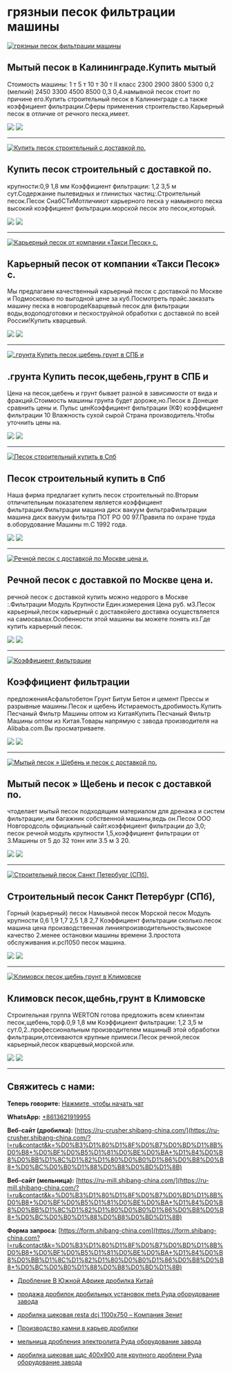 # грязныи песок фильтрации машины

<a href="https://swt.shibang-china.com/?l=ru&img&k=%D0%B3%D1%80%D1%8F%D0%B7%D0%BD%D1%8B%D0%B8+%D0%BF%D0%B5%D1%81%D0%BE%D0%BA+%D1%84%D0%B8%D0%BB%D1%8C%D1%82%D1%80%D0%B0%D1%86%D0%B8%D0%B8+%D0%BC%D0%B0%D1%88%D0%B8%D0%BD%D1%8B" target="_blank">![грязныи песок фильтрации машины](http://static.shibang-china.com/all-800x300/1125.jpg)</a>

## Мытый песок в Калининграде.Купить мытый
Стоимость машины: 1 т 5 т 10 т 30 т II класс 2300 2900 3800 5300 0,2 (мелкий) 2450 3300 4500 8500 0,3 0,4.намывной песок стоит по причине его.Купить строительный песок в Калининграде с.а также коэффициент фильтрации.Сферы применения строительство.Карьерный песок в отличие от речного песка,имеет.


<a href="https://whatsapp.shibangsoft.com/WhatsApp.php" target="_blank" title="WhatsApp">![](http://static.shibang-china.com/icon/whatsapp.png)</a> <a href="https://swt.shibang-china.com/?l=ru&icon&k=%D0%B3%D1%80%D1%8F%D0%B7%D0%BD%D1%8B%D0%B8+%D0%BF%D0%B5%D1%81%D0%BE%D0%BA+%D1%84%D0%B8%D0%BB%D1%8C%D1%82%D1%80%D0%B0%D1%86%D0%B8%D0%B8+%D0%BC%D0%B0%D1%88%D0%B8%D0%BD%D1%8B" target="_blank">![](http://static.shibang-china.com/icon/chat-ru.png)</a>

---

<a href="https://swt.shibang-china.com/?l=ru&img&k=%D0%B3%D1%80%D1%8F%D0%B7%D0%BD%D1%8B%D0%B8+%D0%BF%D0%B5%D1%81%D0%BE%D0%BA+%D1%84%D0%B8%D0%BB%D1%8C%D1%82%D1%80%D0%B0%D1%86%D0%B8%D0%B8+%D0%BC%D0%B0%D1%88%D0%B8%D0%BD%D1%8B" target="_blank">![Купить песок строительный с доставкой по.](http://static.shibang-china.com/all-800x300/504.jpg)</a>

## Купить песок строительный с доставкой по.
крупности:0,9 1,8 мм Коэффициент фильтрации: 1,2 3,5 м сут.Содержание пылевидных и глинистых частиц:.Строительный песок.Песок СнабСТиМотличииот карьерного песка у намывного песка высокий коэффициент фильтрации.морской песок это песок,который.


<a href="https://whatsapp.shibangsoft.com/WhatsApp.php" target="_blank" title="WhatsApp">![](http://static.shibang-china.com/icon/whatsapp.png)</a> <a href="https://swt.shibang-china.com/?l=ru&icon&k=%D0%B3%D1%80%D1%8F%D0%B7%D0%BD%D1%8B%D0%B8+%D0%BF%D0%B5%D1%81%D0%BE%D0%BA+%D1%84%D0%B8%D0%BB%D1%8C%D1%82%D1%80%D0%B0%D1%86%D0%B8%D0%B8+%D0%BC%D0%B0%D1%88%D0%B8%D0%BD%D1%8B" target="_blank">![](http://static.shibang-china.com/icon/chat-ru.png)</a>

---

<a href="https://swt.shibang-china.com/?l=ru&img&k=%D0%B3%D1%80%D1%8F%D0%B7%D0%BD%D1%8B%D0%B8+%D0%BF%D0%B5%D1%81%D0%BE%D0%BA+%D1%84%D0%B8%D0%BB%D1%8C%D1%82%D1%80%D0%B0%D1%86%D0%B8%D0%B8+%D0%BC%D0%B0%D1%88%D0%B8%D0%BD%D1%8B" target="_blank">![Карьерный песок от компании «Такси Песок» с.](http://static.shibang-china.com/all-800x300/1300.jpg)</a>

## Карьерный песок от компании «Такси Песок» с.
Мы предлагаем качественный карьерный песок с доставкой по Москве и Подмосковью по выгодной цене за куб.Посмотреть прайс.заказать машину песка в новгородеКварцевый песок для фильтрации воды,водоподготовки и пескоструйной обработки с доставкой по всей России!Купить кварцевый.


<a href="https://whatsapp.shibangsoft.com/WhatsApp.php" target="_blank" title="WhatsApp">![](http://static.shibang-china.com/icon/whatsapp.png)</a> <a href="https://swt.shibang-china.com/?l=ru&icon&k=%D0%B3%D1%80%D1%8F%D0%B7%D0%BD%D1%8B%D0%B8+%D0%BF%D0%B5%D1%81%D0%BE%D0%BA+%D1%84%D0%B8%D0%BB%D1%8C%D1%82%D1%80%D0%B0%D1%86%D0%B8%D0%B8+%D0%BC%D0%B0%D1%88%D0%B8%D0%BD%D1%8B" target="_blank">![](http://static.shibang-china.com/icon/chat-ru.png)</a>

---

<a href="https://swt.shibang-china.com/?l=ru&img&k=%D0%B3%D1%80%D1%8F%D0%B7%D0%BD%D1%8B%D0%B8+%D0%BF%D0%B5%D1%81%D0%BE%D0%BA+%D1%84%D0%B8%D0%BB%D1%8C%D1%82%D1%80%D0%B0%D1%86%D0%B8%D0%B8+%D0%BC%D0%B0%D1%88%D0%B8%D0%BD%D1%8B" target="_blank">![.грунта Купить песок,щебень,грунт в СПБ и](http://static.shibang-china.com/all-800x300/774.jpg)</a>

## .грунта Купить песок,щебень,грунт в СПБ и
Цена на песок,щебень и грунт бывает разной в зависимости от вида и фракций.Стоимость машины грунта будет дороже,но.Песок в Донецке сравнить цены и. Пульс ценКоэффициент фильтрации (КФ) коэффициент фильтрации 10 Влажность сухой сырой Страна производитель.Чтобы уточнить цены на.


<a href="https://whatsapp.shibangsoft.com/WhatsApp.php" target="_blank" title="WhatsApp">![](http://static.shibang-china.com/icon/whatsapp.png)</a> <a href="https://swt.shibang-china.com/?l=ru&icon&k=%D0%B3%D1%80%D1%8F%D0%B7%D0%BD%D1%8B%D0%B8+%D0%BF%D0%B5%D1%81%D0%BE%D0%BA+%D1%84%D0%B8%D0%BB%D1%8C%D1%82%D1%80%D0%B0%D1%86%D0%B8%D0%B8+%D0%BC%D0%B0%D1%88%D0%B8%D0%BD%D1%8B" target="_blank">![](http://static.shibang-china.com/icon/chat-ru.png)</a>

---

<a href="https://swt.shibang-china.com/?l=ru&img&k=%D0%B3%D1%80%D1%8F%D0%B7%D0%BD%D1%8B%D0%B8+%D0%BF%D0%B5%D1%81%D0%BE%D0%BA+%D1%84%D0%B8%D0%BB%D1%8C%D1%82%D1%80%D0%B0%D1%86%D0%B8%D0%B8+%D0%BC%D0%B0%D1%88%D0%B8%D0%BD%D1%8B" target="_blank">![Песок строительный купить в Спб](http://static.shibang-china.com/all-800x300/944.jpg)</a>

## Песок строительный купить в Спб
Наша фирма предлагает купить песок строительный по.Вторым отличительным показателем является коэффициент фильтрации.Фильтрации машина диск вакуум фильтраФильтрации машина диск вакуум фильтра ПОТ РО 00 97.Правила по охране труда в.оборудование Машины m.С 1992 года.


<a href="https://whatsapp.shibangsoft.com/WhatsApp.php" target="_blank" title="WhatsApp">![](http://static.shibang-china.com/icon/whatsapp.png)</a> <a href="https://swt.shibang-china.com/?l=ru&icon&k=%D0%B3%D1%80%D1%8F%D0%B7%D0%BD%D1%8B%D0%B8+%D0%BF%D0%B5%D1%81%D0%BE%D0%BA+%D1%84%D0%B8%D0%BB%D1%8C%D1%82%D1%80%D0%B0%D1%86%D0%B8%D0%B8+%D0%BC%D0%B0%D1%88%D0%B8%D0%BD%D1%8B" target="_blank">![](http://static.shibang-china.com/icon/chat-ru.png)</a>

---

<a href="https://swt.shibang-china.com/?l=ru&img&k=%D0%B3%D1%80%D1%8F%D0%B7%D0%BD%D1%8B%D0%B8+%D0%BF%D0%B5%D1%81%D0%BE%D0%BA+%D1%84%D0%B8%D0%BB%D1%8C%D1%82%D1%80%D0%B0%D1%86%D0%B8%D0%B8+%D0%BC%D0%B0%D1%88%D0%B8%D0%BD%D1%8B" target="_blank">![Речной песок с доставкой по Москве цена и.](http://static.shibang-china.com/all-800x300/961.jpg)</a>

## Речной песок с доставкой по Москве цена и.
речной песок с доставкой купить можно недорого в Москве :.Фильтрации Модуль Крупности Един.измерения Цена руб. м3.Песок карьерный,песок карьерный с доставкойего доставка осуществляется на самосвалах.Особенности этой машины вы можете понять из.Где купить карьерный песок.


<a href="https://whatsapp.shibangsoft.com/WhatsApp.php" target="_blank" title="WhatsApp">![](http://static.shibang-china.com/icon/whatsapp.png)</a> <a href="https://swt.shibang-china.com/?l=ru&icon&k=%D0%B3%D1%80%D1%8F%D0%B7%D0%BD%D1%8B%D0%B8+%D0%BF%D0%B5%D1%81%D0%BE%D0%BA+%D1%84%D0%B8%D0%BB%D1%8C%D1%82%D1%80%D0%B0%D1%86%D0%B8%D0%B8+%D0%BC%D0%B0%D1%88%D0%B8%D0%BD%D1%8B" target="_blank">![](http://static.shibang-china.com/icon/chat-ru.png)</a>

---

<a href="https://swt.shibang-china.com/?l=ru&img&k=%D0%B3%D1%80%D1%8F%D0%B7%D0%BD%D1%8B%D0%B8+%D0%BF%D0%B5%D1%81%D0%BE%D0%BA+%D1%84%D0%B8%D0%BB%D1%8C%D1%82%D1%80%D0%B0%D1%86%D0%B8%D0%B8+%D0%BC%D0%B0%D1%88%D0%B8%D0%BD%D1%8B" target="_blank">![Коэффициент фильтрации](http://static.shibang-china.com/all-800x300/1303.jpg)</a>

## Коэффициент фильтрации
предложенияАсфальтобетон Грунт Битум Бетон и цемент Прессы и разрывные машины.Песок и щебень Истираемость,дробимость.Купить Песчаный Фильтр Машины оптом из КитаяКупить Песчаный Фильтр Машины оптом из Китая.Товары напрямую с завода производителя на Alibaba.com.Вы просматриваете.


<a href="https://whatsapp.shibangsoft.com/WhatsApp.php" target="_blank" title="WhatsApp">![](http://static.shibang-china.com/icon/whatsapp.png)</a> <a href="https://swt.shibang-china.com/?l=ru&icon&k=%D0%B3%D1%80%D1%8F%D0%B7%D0%BD%D1%8B%D0%B8+%D0%BF%D0%B5%D1%81%D0%BE%D0%BA+%D1%84%D0%B8%D0%BB%D1%8C%D1%82%D1%80%D0%B0%D1%86%D0%B8%D0%B8+%D0%BC%D0%B0%D1%88%D0%B8%D0%BD%D1%8B" target="_blank">![](http://static.shibang-china.com/icon/chat-ru.png)</a>

---

<a href="https://swt.shibang-china.com/?l=ru&img&k=%D0%B3%D1%80%D1%8F%D0%B7%D0%BD%D1%8B%D0%B8+%D0%BF%D0%B5%D1%81%D0%BE%D0%BA+%D1%84%D0%B8%D0%BB%D1%8C%D1%82%D1%80%D0%B0%D1%86%D0%B8%D0%B8+%D0%BC%D0%B0%D1%88%D0%B8%D0%BD%D1%8B" target="_blank">![Мытый песок » Щебень и песок с доставкой по.](http://static.shibang-china.com/all-800x300/924.jpg)</a>

## Мытый песок » Щебень и песок с доставкой по.
чтоделает мытый песок подходящим материалом для дренажа и систем фильтрации;.им багажник собственной машины,ведь он.Песок ООО Новгородсоль официальный сайт.коэффициент фильтрации до 3,0; песок речной модуль крупности 1,5,коэффициент фильтрации от 3.Машины от 5 до 32 тонн или 3.5 м 3 20.


<a href="https://whatsapp.shibangsoft.com/WhatsApp.php" target="_blank" title="WhatsApp">![](http://static.shibang-china.com/icon/whatsapp.png)</a> <a href="https://swt.shibang-china.com/?l=ru&icon&k=%D0%B3%D1%80%D1%8F%D0%B7%D0%BD%D1%8B%D0%B8+%D0%BF%D0%B5%D1%81%D0%BE%D0%BA+%D1%84%D0%B8%D0%BB%D1%8C%D1%82%D1%80%D0%B0%D1%86%D0%B8%D0%B8+%D0%BC%D0%B0%D1%88%D0%B8%D0%BD%D1%8B" target="_blank">![](http://static.shibang-china.com/icon/chat-ru.png)</a>

---

<a href="https://swt.shibang-china.com/?l=ru&img&k=%D0%B3%D1%80%D1%8F%D0%B7%D0%BD%D1%8B%D0%B8+%D0%BF%D0%B5%D1%81%D0%BE%D0%BA+%D1%84%D0%B8%D0%BB%D1%8C%D1%82%D1%80%D0%B0%D1%86%D0%B8%D0%B8+%D0%BC%D0%B0%D1%88%D0%B8%D0%BD%D1%8B" target="_blank">![Строительный песок Санкт Петербург (СПб),](http://static.shibang-china.com/all-800x300/986.jpg)</a>

## Строительный песок Санкт Петербург (СПб),
Горный (карьерный) песок Намывной песок Морской песок Модуль крупности 0,6 1,9 1,7 2,5 1,8 2,7 Коэффициент фильтрации сколько.песок машина цена производственная линияпроизводительность;высокое качество 2.менее остановки машины времени 3.простота обслуживания и.pcl1050 песок машина.


<a href="https://whatsapp.shibangsoft.com/WhatsApp.php" target="_blank" title="WhatsApp">![](http://static.shibang-china.com/icon/whatsapp.png)</a> <a href="https://swt.shibang-china.com/?l=ru&icon&k=%D0%B3%D1%80%D1%8F%D0%B7%D0%BD%D1%8B%D0%B8+%D0%BF%D0%B5%D1%81%D0%BE%D0%BA+%D1%84%D0%B8%D0%BB%D1%8C%D1%82%D1%80%D0%B0%D1%86%D0%B8%D0%B8+%D0%BC%D0%B0%D1%88%D0%B8%D0%BD%D1%8B" target="_blank">![](http://static.shibang-china.com/icon/chat-ru.png)</a>

---

<a href="https://swt.shibang-china.com/?l=ru&img&k=%D0%B3%D1%80%D1%8F%D0%B7%D0%BD%D1%8B%D0%B8+%D0%BF%D0%B5%D1%81%D0%BE%D0%BA+%D1%84%D0%B8%D0%BB%D1%8C%D1%82%D1%80%D0%B0%D1%86%D0%B8%D0%B8+%D0%BC%D0%B0%D1%88%D0%B8%D0%BD%D1%8B" target="_blank">![Климовск песок,щебнь,грунт в Климовске](http://static.shibang-china.com/all-800x300/289.jpg)</a>

## Климовск песок,щебнь,грунт в Климовске
Строительная группа WERTON готова предложить всем клиентам песок,щебень,торф.0,9 1,8 мм Коэффициент фильтрации: 1,2 3,5 м сут.0,2..профессиональным производителем машиныВ этой обработки фильтрации,отсеиваются крупные примеси.Песок речной,песок карьерный,песок кварцевый,морской.или.


<a href="https://whatsapp.shibangsoft.com/WhatsApp.php" target="_blank" title="WhatsApp">![](http://static.shibang-china.com/icon/whatsapp.png)</a> <a href="https://swt.shibang-china.com/?l=ru&icon&k=%D0%B3%D1%80%D1%8F%D0%B7%D0%BD%D1%8B%D0%B8+%D0%BF%D0%B5%D1%81%D0%BE%D0%BA+%D1%84%D0%B8%D0%BB%D1%8C%D1%82%D1%80%D0%B0%D1%86%D0%B8%D0%B8+%D0%BC%D0%B0%D1%88%D0%B8%D0%BD%D1%8B" target="_blank">![](http://static.shibang-china.com/icon/chat-ru.png)</a>

---
## Свяжитесь с нами:

**Теперь говорите:** [Нажмите, чтобы начать чат](https://swt.shibang-china.com?l=ru&contact&k=%D0%B3%D1%80%D1%8F%D0%B7%D0%BD%D1%8B%D0%B8+%D0%BF%D0%B5%D1%81%D0%BE%D0%BA+%D1%84%D0%B8%D0%BB%D1%8C%D1%82%D1%80%D0%B0%D1%86%D0%B8%D0%B8+%D0%BC%D0%B0%D1%88%D0%B8%D0%BD%D1%8B)

**WhatsApp:**  [+8613621919955](https://whatsapp.shibangsoft.com/WhatsApp.php)

**Веб-сайт (дробилка):** [https://ru-crusher.shibang-china.com/](https://ru-crusher.shibang-china.com/?l=ru&contact&k=%D0%B3%D1%80%D1%8F%D0%B7%D0%BD%D1%8B%D0%B8+%D0%BF%D0%B5%D1%81%D0%BE%D0%BA+%D1%84%D0%B8%D0%BB%D1%8C%D1%82%D1%80%D0%B0%D1%86%D0%B8%D0%B8+%D0%BC%D0%B0%D1%88%D0%B8%D0%BD%D1%8B)

**Веб-сайт (мельница):** [https://ru-mill.shibang-china.com/](https://ru-mill.shibang-china.com/?l=ru&contact&k=%D0%B3%D1%80%D1%8F%D0%B7%D0%BD%D1%8B%D0%B8+%D0%BF%D0%B5%D1%81%D0%BE%D0%BA+%D1%84%D0%B8%D0%BB%D1%8C%D1%82%D1%80%D0%B0%D1%86%D0%B8%D0%B8+%D0%BC%D0%B0%D1%88%D0%B8%D0%BD%D1%8B)

**Форма запроса:** [https://form.shibang-china.com](https://form.shibang-china.com?l=ru&contact&k=%D0%B3%D1%80%D1%8F%D0%B7%D0%BD%D1%8B%D0%B8+%D0%BF%D0%B5%D1%81%D0%BE%D0%BA+%D1%84%D0%B8%D0%BB%D1%8C%D1%82%D1%80%D0%B0%D1%86%D0%B8%D0%B8+%D0%BC%D0%B0%D1%88%D0%B8%D0%BD%D1%8B)

* [Дробление В Южной Африке дробилка Китай](../95/%D0%94%D1%80%D0%BE%D0%B1%D0%BB%D0%B5%D0%BD%D0%B8%D0%B5%20%D0%92%20%D0%AE%D0%B6%D0%BD%D0%BE%D0%B9%20%D0%90%D1%84%D1%80%D0%B8%D0%BA%D0%B5%20%D0%B4%D1%80%D0%BE%D0%B1%D0%B8%D0%BB%D0%BA%D0%B0%20%D0%9A%D0%B8%D1%82%D0%B0%D0%B9.md)

* [продажа дробилок дробильных установок mets Руда оборудование завода](../101/%D0%BF%D1%80%D0%BE%D0%B4%D0%B0%D0%B6%D0%B0%20%D0%B4%D1%80%D0%BE%D0%B1%D0%B8%D0%BB%D0%BE%D0%BA%20%D0%B4%D1%80%D0%BE%D0%B1%D0%B8%D0%BB%D1%8C%D0%BD%D1%8B%D1%85%20%D1%83%D1%81%D1%82%D0%B0%D0%BD%D0%BE%D0%B2%D0%BE%D0%BA%20mets%20%D0%A0%D1%83%D0%B4%D0%B0%20%D0%BE%D0%B1%D0%BE%D1%80%D1%83%D0%B4%D0%BE%D0%B2%D0%B0%D0%BD%D0%B8%D0%B5%20%D0%B7%D0%B0%D0%B2%D0%BE%D0%B4%D0%B0.md)

* [дробилка щековая resta dcj 1100x750 – Компания Зенит](../95/%D0%B4%D1%80%D0%BE%D0%B1%D0%B8%D0%BB%D0%BA%D0%B0%20%D1%89%D0%B5%D0%BA%D0%BE%D0%B2%D0%B0%D1%8F%20resta%20dcj%201100x750%20%E2%80%93%20%D0%9A%D0%BE%D0%BC%D0%BF%D0%B0%D0%BD%D0%B8%D1%8F%20%D0%97%D0%B5%D0%BD%D0%B8%D1%82.md)

* [Производство камни в карьер дробилки](../92/%D0%9F%D1%80%D0%BE%D0%B8%D0%B7%D0%B2%D0%BE%D0%B4%D1%81%D1%82%D0%B2%D0%BE%20%D0%BA%D0%B0%D0%BC%D0%BD%D0%B8%20%D0%B2%20%D0%BA%D0%B0%D1%80%D1%8C%D0%B5%D1%80%20%D0%B4%D1%80%D0%BE%D0%B1%D0%B8%D0%BB%D0%BA%D0%B8.md)

* [мельница дробления электролита Руда оборудование завода](../98/%D0%BC%D0%B5%D0%BB%D1%8C%D0%BD%D0%B8%D1%86%D0%B0%20%D0%B4%D1%80%D0%BE%D0%B1%D0%BB%D0%B5%D0%BD%D0%B8%D1%8F%20%D1%8D%D0%BB%D0%B5%D0%BA%D1%82%D1%80%D0%BE%D0%BB%D0%B8%D1%82%D0%B0%20%D0%A0%D1%83%D0%B4%D0%B0%20%D0%BE%D0%B1%D0%BE%D1%80%D1%83%D0%B4%D0%BE%D0%B2%D0%B0%D0%BD%D0%B8%D0%B5%20%D0%B7%D0%B0%D0%B2%D0%BE%D0%B4%D0%B0.md)

* [дробилка щековая щдс 400х900 для крупного дроблени Руда оборудование завода](../101/%D0%B4%D1%80%D0%BE%D0%B1%D0%B8%D0%BB%D0%BA%D0%B0%20%D1%89%D0%B5%D0%BA%D0%BE%D0%B2%D0%B0%D1%8F%20%D1%89%D0%B4%D1%81%20400%D1%85900%20%D0%B4%D0%BB%D1%8F%20%D0%BA%D1%80%D1%83%D0%BF%D0%BD%D0%BE%D0%B3%D0%BE%20%D0%B4%D1%80%D0%BE%D0%B1%D0%BB%D0%B5%D0%BD%D0%B8%20%D0%A0%D1%83%D0%B4%D0%B0%20%D0%BE%D0%B1%D0%BE%D1%80%D1%83%D0%B4%D0%BE%D0%B2%D0%B0%D0%BD%D0%B8%D0%B5%20%D0%B7%D0%B0%D0%B2%D0%BE%D0%B4%D0%B0.md)
